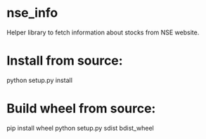 # nse_info
Helper library to fetch information about stocks from NSE website.

# Install from source:
python setup.py install

# Build wheel from source:
pip install wheel
python setup.py sdist bdist_wheel